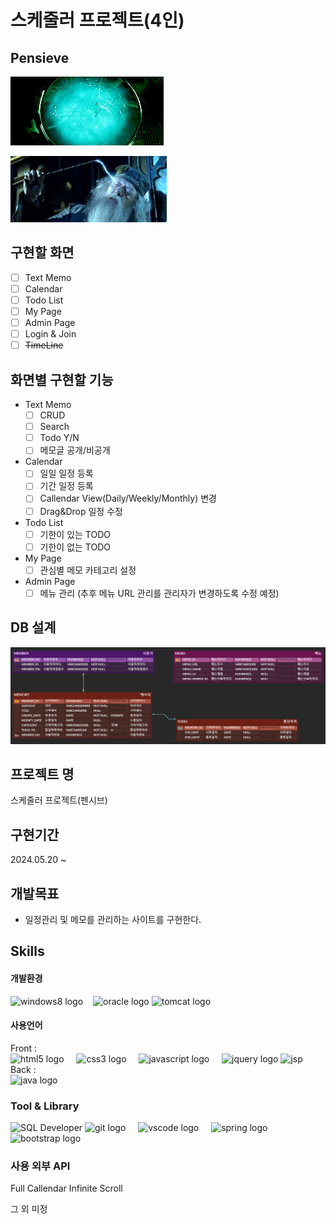 # 스케줄러 프로젝트(4인)

## Pensieve
![Pensieve](https://github.com/yawooch/pensieve/blob/main/%EC%82%B0%EC%B6%9C%EB%AC%BC/Pensinive.webp)

![Dumble Dore](https://github.com/yawooch/pensieve/blob/main/%EC%82%B0%EC%B6%9C%EB%AC%BC/Dumbledore_Memory.webp)


## 구현할 화면
- [ ] Text Memo
- [ ] Calendar
- [ ] Todo List
- [ ] My Page
- [ ] Admin Page
- [ ] Login & Join
- [ ] ~~TimeLine~~

## 화면별 구현할 기능

- Text Memo
  - [ ] CRUD
  - [ ] Search
  - [ ] Todo Y/N
  - [ ] 메모글 공개/비공개
- Calendar
  - [ ] 일일 일정 등록
  - [ ] 기간 일정 등록
  - [ ] Callendar View(Daily/Weekly/Monthly) 변경
  - [ ] Drag&Drop 일정 수정
- Todo List
  - [ ] 기한이 있는 TODO
  - [ ] 기한이 없는 TODO
- My Page
  - [ ] 관심별 메모 카테고리 설정
- Admin Page
  - [ ] 메뉴 관리 (추후 메뉴 URL 관리를 관리자가 변경하도록 수정 예정)

## DB 설계


![ERD Cloud](https://github.com/yawooch/pensieve/blob/main/%EC%82%B0%EC%B6%9C%EB%AC%BC/%EC%B4%88%EA%B8%B0_ERD.gif)

## 프로젝트 명 
스케줄러 프로젝트(펜시브)

## 구현기간
2024.05.20 ~ 

## 개발목표
-	일정관리 및 메모를 관리하는 사이트를 구현한다.


## Skills

#### 개발환경 

<img src="https://cdn.jsdelivr.net/gh/devicons/devicon/icons/windows8/windows8-original.svg" height="40" alt="windows8 logo"  /><img width="12" />
  <img src="https://cdn.jsdelivr.net/gh/devicons/devicon/icons/oracle/oracle-original.svg" height="40" alt="oracle logo"  />
  <img src="https://cdn.jsdelivr.net/gh/devicons/devicon/icons/tomcat/tomcat-original.svg" height="40" alt="tomcat logo"  />
  <img width="12" />

#### 사용언어 
Front : \
  <img src="https://cdn.jsdelivr.net/gh/devicons/devicon/icons/html5/html5-original.svg" height="40" alt="html5 logo"  />
  <img width="12" />
  <img src="https://cdn.jsdelivr.net/gh/devicons/devicon/icons/css3/css3-original.svg" height="40" alt="css3 logo"  />
  <img width="12" />
<img src="https://cdn.jsdelivr.net/gh/devicons/devicon/icons/javascript/javascript-original.svg" height="40" alt="javascript logo"  />
  <img width="12" />
  <img src="https://cdn.jsdelivr.net/gh/devicons/devicon/icons/jquery/jquery-original.svg" height="40" alt="jquery logo"  />
![jsp](https://img.shields.io/badge/jsp-41644A?style=for-the-badge&logo=jsp&labelColor=000000)\
Back  :\
  <img src="https://cdn.jsdelivr.net/gh/devicons/devicon/icons/java/java-original.svg" height="40" alt="java logo"  />


### Tool & Library
![SQL Developer](https://img.shields.io/badge/-SQL%20Developer-16A100?style=for-the-badge&logo=SQLDeveloper&labelColor=000000)
  <img src="https://cdn.simpleicons.org/git/F05032" height="40" alt="git logo"  />
  <img width="12" />
  <img src="https://cdn.jsdelivr.net/gh/devicons/devicon/icons/vscode/vscode-original.svg" height="40" alt="vscode logo"  />
   <img width="12" />
  <img src="https://cdn.jsdelivr.net/gh/devicons/devicon/icons/spring/spring-original.svg" height="40" alt="spring logo"  />
  <img width="12" />
  <img src="https://skillicons.dev/icons?i=bootstrap" height="40" alt="bootstrap logo"  />

### 사용 외부 API
Full Callendar
Infinite Scroll

그 외 미정
